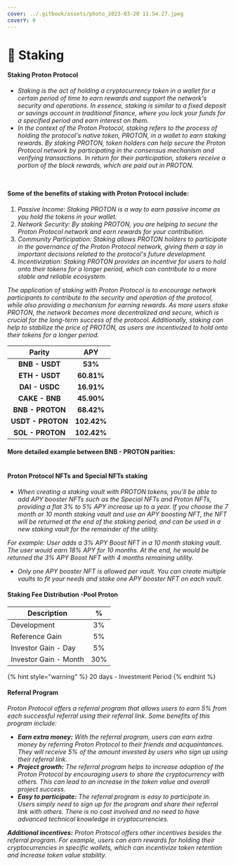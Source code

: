 ```yaml
---
cover: ../.gitbook/assets/photo_2023-03-20 11.54.27.jpeg
coverY: 0
---
```


# 🔹 Staking

#### Staking Proton Protocol

* _Staking is the act of holding a cryptocurrency token in a wallet for a certain period of time to earn rewards and support the network's security and operations. In essence, staking is similar to a fixed deposit or savings account in traditional finance, where you lock your funds for a specified period and earn interest on them._
* _In the context of the Proton Protocol, staking refers to the process of holding the protocol's native token, PROTON, in a wallet to earn staking rewards. By staking PROTON, token holders can help secure the Proton Protocol network by participating in the consensus mechanism and verifying transactions. In return for their participation, stakers receive a portion of the block rewards, which are paid out in PROTON._

<div>

<figure><img src="../.gitbook/assets/Captura de Tela 2023-03-24 às 08.40.59.png" alt=""><figcaption></figcaption></figure>

 

<figure><img src="../.gitbook/assets/Captura de Tela 2023-03-24 às 08.41.31.png" alt=""><figcaption></figcaption></figure>

</div>

#### Some of the benefits of staking with Proton Protocol include:

1. _Passive Income: Staking PROTON is a way to earn passive income as you hold the tokens in your wallet._
2. _Network Security: By staking PROTON, you are helping to secure the Proton Protocol network and earn rewards for your contribution._
3. _Community Participation: Staking allows PROTON holders to participate in the governance of the Proton Protocol network, giving them a say in important decisions related to the protocol's future development._
4. _Incentivization: Staking PROTON provides an incentive for users to hold onto their tokens for a longer period, which can contribute to a more stable and reliable ecosystem._

_The application of staking with Proton Protocol is to encourage network participants to contribute to the security and operation of the protocol, while also providing a mechanism for earning rewards. As more users stake PROTON, the network becomes more decentralized and secure, which is crucial for the long-term success of the protocol. Additionally, staking can help to stabilize the price of PROTON, as users are incentivized to hold onto their tokens for a longer period._

|       Parity      |     APY     |
| :---------------: | :---------: |
|   **BNB - USDT**  |   **53%**   |
|   **ETH - USDT**  |  **60.81%** |
|   **DAI - USDC**  |  **16.91%** |
|   **CAKE - BNB**  |  **45.90%** |
|  **BNB - PROTON** |  **68.42%** |
| **USDT - PROTON** | **102.42%** |
|  **SOL - PROTON** | **102.42%** |

#### More detailed example between BNB - PROTON parities:

<figure><img src="../.gitbook/assets/Captura de Tela 2023-03-24 às 08.48.43.png" alt=""><figcaption></figcaption></figure>

#### Proton Protocol NFTs and Special NFTs staking

* _When creating a staking vault with PROTON tokens, you’ll be able to add APY booster NFTs such as the Special NFTs and Proton NFTs, providing a flat 3% to 5% APY increase up to a year. If you choose the 7 month or 10 month staking vault and use an APY boosting NFT, the NFT will be returned at the end of the staking period, and can be used in a new staking vault for the remainder of the utility._

_For example: User adds a 3% APY Boost NFT in a 10 month staking vault. The user would earn 18% APY for 10 months. At the end, he would be returned the 3% APY Boost NFT with 4 months remaining utility._

* _Only one APY booster NFT is allowed per vault. You can create multiple vaults to fit your needs and stake one APY booster NFT on each vault._

#### Staking Fee Distribution  -Pool Proton

| Description            |  %  |
| ---------------------- | :-: |
| Development            |  3% |
| Reference Gain         |  5% |
| Investor Gain - Day    |  5% |
| Investor Gain - Month  | 30% |

{% hint style="warning" %}
20 days - Investment Period
{% endhint %}

#### Referral Program

_Proton Protocol offers a referral program that allows users to earn 5% from each successful referral using their referral link. Some benefits of this program include:_

* _**Earn extra money:** With the referral program, users can earn extra money by referring Proton Protocol to their friends and acquaintances. They will receive 5% of the amount invested by users who sign up using their referral link._
* _**Project growth:** The referral program helps to increase adoption of the Proton Protocol by encouraging users to share the cryptocurrency with others. This can lead to an increase in the token value and overall project success._
* _**Easy to participate:** The referral program is easy to participate in. Users simply need to sign up for the program and share their referral link with others. There is no cost involved and no need to have advanced technical knowledge in cryptocurrencies._

_**Additional incentives:** Proton Protocol offers other incentives besides the referral program. For example, users can earn rewards for holding their cryptocurrencies in specific wallets, which can incentivize token retention and increase token value stability._
